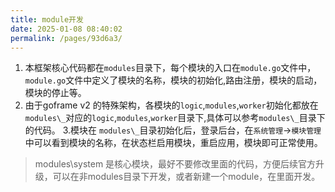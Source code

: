 ```yaml
---
title: module开发
date: 2025-01-08 08:40:02
permalink: /pages/93d6a3/
---
```


1. 本框架核心代码都在`modules`目录下，每个模块的入口在`module.go`文件中，`module.go`文件中定义了模块的名称，模块的初始化,路由注册，模块的启动，模块的停止等。
2. 由于goframe v2 的特殊架构，各模块的`logic`,`modules`,`worker`初始化都放在 `modules\_`对应的`logic`,`modules`,`worker`目录下,具体可以参考`modules\_`目录下的代码。
3.模块在 `modules\_`目录初始化后，登录后台，在`系统管理`->`模块管理`中可以看到模块的名称，在状态栏启用模块，重启应用，模块即可正常使用。

> modules\system 是核心模块，最好不要修改里面的代码，方便后续官方升级，可以在非modules目录下开发，或者新建一个module，在里面开发。